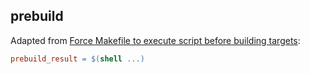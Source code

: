 ## prebuild

Adapted from [Force Makefile to execute script before building targets](https://stackoverflow.com/questions/2122602/force-makefile-to-execute-script-before-building-targets/41604044):

```makefile
prebuild_result = $(shell ...)
```
